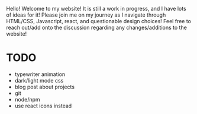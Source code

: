 Hello! Welcome to my website! It is still a work in progress, and I have lots of ideas for it! Please join me on my journey as I navigate through HTML/CSS, Javascript, react, and questionable design choices! Feel free to reach out/add onto the discussion regarding any changes/additions to the website! 

# TODO 
- typewriter animation 
- dark/light mode css 
- blog post about projects 
- git
- node/npm
- use react icons instead